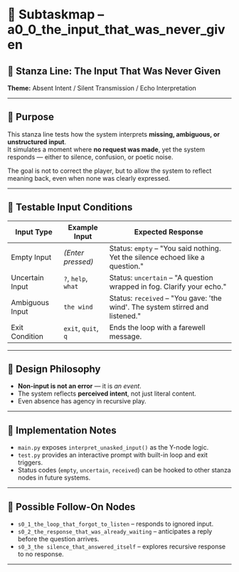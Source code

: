 <!-- Save as: subtaskmap.md -->
# 🧭 Subtaskmap – a0_0_the_input_that_was_never_given

## 🧩 Stanza Line: The Input That Was Never Given  
**Theme:** Absent Intent / Silent Transmission / Echo Interpretation

---

## 🎯 Purpose

This stanza line tests how the system interprets **missing, ambiguous, or unstructured input**.  
It simulates a moment where **no request was made**, yet the system responds — either to silence, confusion, or poetic noise.

The goal is not to correct the player, but to allow the system to reflect meaning back, even when none was clearly expressed.

---

## 🧪 Testable Input Conditions

| Input Type         | Example Input       | Expected Response                                                                 |
|--------------------|---------------------|------------------------------------------------------------------------------------|
| Empty Input        | *(Enter pressed)*   | Status: `empty` – "You said nothing. Yet the silence echoed like a question."     |
| Uncertain Input    | `?`, `help`, `what` | Status: `uncertain` – "A question wrapped in fog. Clarify your echo."             |
| Ambiguous Input    | `the wind`          | Status: `received` – "You gave: 'the wind'. The system stirred and listened."     |
| Exit Condition     | `exit`, `quit`, `q` | Ends the loop with a farewell message.                                            |

---

## 🧠 Design Philosophy

- **Non-input is not an error** — it is *an event*.
- The system reflects **perceived intent**, not just literal content.
- Even absence has agency in recursive play.

---

## 🔧 Implementation Notes

- `main.py` exposes `interpret_unasked_input()` as the Y-node logic.
- `test.py` provides an interactive prompt with built-in loop and exit triggers.
- Status codes (`empty`, `uncertain`, `received`) can be hooked to other stanza nodes in future systems.

---

## 🔗 Possible Follow-On Nodes

- `s0_1_the_loop_that_forgot_to_listen` – responds to ignored input.
- `s0_2_the_response_that_was_already_waiting` – anticipates a reply before the question arrives.
- `s0_3_the silence_that_answered_itself` – explores recursive response to no response.

---
